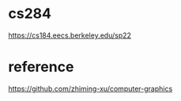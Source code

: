 # cs284
https://cs184.eecs.berkeley.edu/sp22

# reference  
https://github.com/zhiming-xu/computer-graphics  
